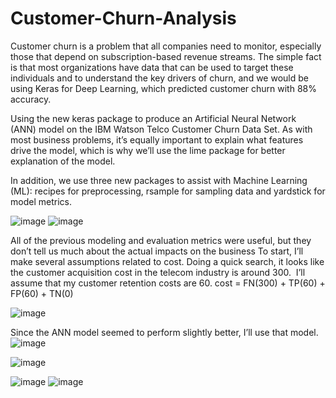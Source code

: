 # Customer-Churn-Analysis



Customer churn is a problem that all companies need to monitor, especially those that depend on subscription-based revenue streams. The simple fact is that most organizations have data that can be used to target these individuals and to understand the key drivers of churn, and we would be using  Keras for Deep Learning, which predicted customer churn with 88% accuracy. 

Using the new keras package to produce an Artificial Neural Network (ANN) model on the IBM Watson Telco Customer Churn Data Set. As with most business problems, it’s equally important to explain what features drive the model, which is why we’ll use the lime package for better explanation of the model.

In addition, we use three new packages to assist with Machine Learning (ML): recipes for preprocessing, rsample for sampling data and yardstick for model metrics.

![image](https://user-images.githubusercontent.com/70890713/122206545-20d77a80-cebf-11eb-91ea-c940e0246bb0.png)
![image](https://user-images.githubusercontent.com/70890713/125238334-b91d1f80-e304-11eb-9e4b-0e82ad06fdd8.png)

All of the previous modeling and evaluation metrics were useful, but they don’t tell us much about the actual impacts on the business To start, I’ll make several assumptions related to cost. Doing a quick search, it looks like the customer acquisition cost in the telecom industry is around 300.  I’ll assume that my customer retention costs are 60.
cost = FN(300) + TP(60) + FP(60) + TN(0)

![image](https://user-images.githubusercontent.com/70890713/125238516-f5508000-e304-11eb-979d-e5fc1931a501.png)

Since the ANN model seemed to perform slightly better, I’ll use that model.
![image](https://user-images.githubusercontent.com/70890713/125238633-1ca74d00-e305-11eb-8c78-626f3e252711.png)

![image](https://user-images.githubusercontent.com/70890713/125238766-4c565500-e305-11eb-91d1-4288b1d8a790.png)

![image](https://user-images.githubusercontent.com/70890713/125238804-61cb7f00-e305-11eb-8498-23e2c464e027.png)
![image](https://user-images.githubusercontent.com/70890713/125238816-68f28d00-e305-11eb-8dee-94e7ed177f4b.png)


